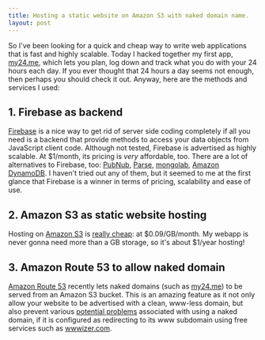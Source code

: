 ```yaml
---
title: Hosting a static website on Amazon S3 with naked domain name.
layout: post
---
```

So I've been looking for a quick and cheap way to write web applications that is
fast and highly scalable. Today I hacked together my first app,
[my24.me](http://my24.me), which lets you plan, log down and track what you do
with your 24 hours each day. If you ever thought that 24 hours a day seems not
enough, then perhaps you should check it out. Anyway, here are the methods and
services I used:

## 1. Firebase as backend

[Firebase](https://www.firebase.com) is a nice way to get rid of server side
coding completely if all you need is a backend that provide methods to access
your data objects from JavaScript client code. Although not tested, Firebase is
advertised as highly scalable. At $1/month, its pricing is _very_ affordable,
too. There are a lot of alternatives to Firebase, too:
[PubNub](http://www.pubnub.com), [Parse](https://parse.com),
[mongolab](https://mongolab.com), [Amazon
DynamoDB](http://aws.amazon.com/dynamodb/). I haven't tried out any of them, but
it seemed to me at the first glance that Firebase is a winner in terms of
pricing, scalability and ease of use.

## 2. Amazon S3 as static website hosting

Hosting on [Amazon S3](http://aws.amazon.com/s3/) is [really
cheap](http://aws.amazon.com/s3/pricing/): at $0.09/GB/month. My webapp is never
gonna need more than a GB storage, so it's about $1/year hosting!

## 3. Amazon Route 53 to allow naked domain

[Amazon Route 53](http://aws.amazon.com/route53/) recently lets naked domains
(such as [my24.me](http://my24.me)) to be served from an Amazon S3 bucket. This is
an amazing feature as it not only allow your website to be advertised with a
clean, www-less domain, but also prevent various [potential
problems](https://devcenter.heroku.com/articles/avoiding-naked-domains-dns-arecords)
associated with using a naked domain, if it is configured as redirecting to its
www subdomain using free services such as [wwwizer.com](http://wwwizer.com/).
